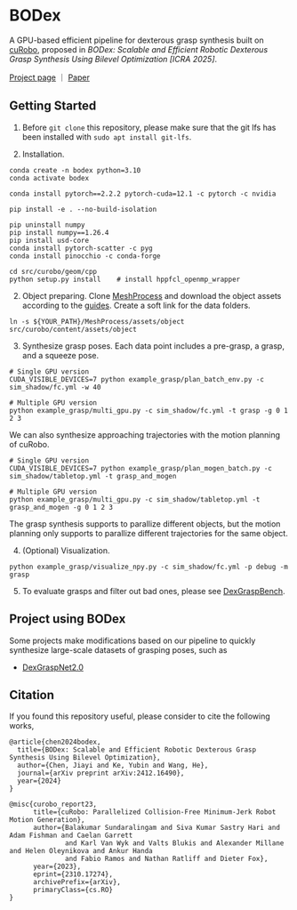 # BODex

A GPU-based efficient pipeline for dexterous grasp synthesis built on [cuRobo](https://github.com/NVlabs/curobo/tree/main), proposed in *BODex: Scalable and Efficient Robotic Dexterous Grasp Synthesis Using Bilevel Optimization [ICRA 2025]*.

[Project page](https://pku-epic.github.io/BODex/) ｜ [Paper](https://arxiv.org/abs/2412.16490)

## Getting Started
1. Before `git clone` this repository, please make sure that the git lfs has been installed with `sudo apt install git-lfs`.

2. Installation.
```
conda create -n bodex python=3.10
conda activate bodex

conda install pytorch==2.2.2 pytorch-cuda=12.1 -c pytorch -c nvidia 

pip install -e . --no-build-isolation  

pip uninstall numpy
pip install numpy==1.26.4
pip install usd-core 
conda install pytorch-scatter -c pyg
conda install pinocchio -c conda-forge

cd src/curobo/geom/cpp
python setup.py install    # install hppfcl_openmp_wrapper
```

2. Object preparing. Clone [MeshProcess](https://github.com/JYChen18/MeshProcess) and download the object assets according to the [guides](https://github.com/JYChen18/MeshProcess/tree/main/src/dataset#dexgraspnet). Create a soft link for the data folders.
```
ln -s ${YOUR_PATH}/MeshProcess/assets/object src/curobo/content/assets/object  
```
   
3. Synthesize grasp poses. Each data point includes a pre-grasp, a grasp, and a squeeze pose. 
```
# Single GPU version
CUDA_VISIBLE_DEVICES=7 python example_grasp/plan_batch_env.py -c sim_shadow/fc.yml -w 40 

# Multiple GPU version
python example_grasp/multi_gpu.py -c sim_shadow/fc.yml -t grasp -g 0 1 2 3 
```
We can also synthesize approaching trajectories with the motion planning of cuRobo.
 ```
# Single GPU version
CUDA_VISIBLE_DEVICES=7 python example_grasp/plan_mogen_batch.py -c sim_shadow/tabletop.yml -t grasp_and_mogen

# Multiple GPU version
python example_grasp/multi_gpu.py -c sim_shadow/tabletop.yml -t grasp_and_mogen -g 0 1 2 3 
```
The grasp synthesis supports to parallize different objects, but the motion planning only supports to parallize different trajectories for the same object.

4. (Optional) Visualization.
```
python example_grasp/visualize_npy.py -c sim_shadow/fc.yml -p debug -m grasp
```
5. To evaluate grasps and filter out bad ones, please see [DexGraspBench](https://github.com/JYChen18/DexGraspBench).

## Project using BODex
Some projects make modifications based on our pipeline to quickly synthesize large-scale datasets of grasping poses, such as 
- [DexGraspNet2.0](https://pku-epic.github.io/DexGraspNet2.0/)
<!-- - [GraspVLA (coming soon)]() -->

## Citation

If you found this repository useful, please consider to cite the following works,

```
@article{chen2024bodex,
  title={BODex: Scalable and Efficient Robotic Dexterous Grasp Synthesis Using Bilevel Optimization},
  author={Chen, Jiayi and Ke, Yubin and Wang, He},
  journal={arXiv preprint arXiv:2412.16490},
  year={2024}
}

@misc{curobo_report23,
      title={cuRobo: Parallelized Collision-Free Minimum-Jerk Robot Motion Generation},
      author={Balakumar Sundaralingam and Siva Kumar Sastry Hari and Adam Fishman and Caelan Garrett
              and Karl Van Wyk and Valts Blukis and Alexander Millane and Helen Oleynikova and Ankur Handa
              and Fabio Ramos and Nathan Ratliff and Dieter Fox},
      year={2023},
      eprint={2310.17274},
      archivePrefix={arXiv},
      primaryClass={cs.RO}
}
```

